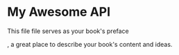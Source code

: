 # My Awesome API

This file file serves as your book's preface

, a great place to describe your book's content and ideas.


